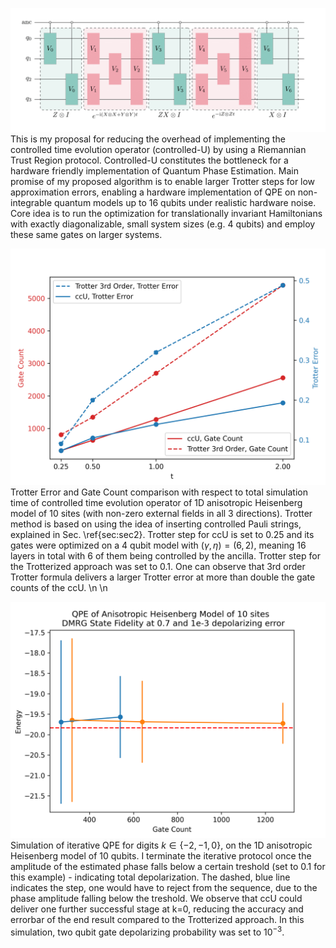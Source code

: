 ![Riemannian Circuit Optimization for Controlled Time Evolution Operator](https://github.com/erenaykrcn/ccU/blob/main/examples/heisenberg1d/figs/ccU_tikz-1.png)
This is my proposal for reducing the overhead of implementing the controlled time evolution operator (controlled-U) by using a Riemannian Trust Region protocol. Controlled-U constitutes the bottleneck for a hardware friendly implementation of Quantum Phase Estimation. Main promise of my proposed algorithm is to enable larger Trotter steps for low approximation errors, enabling a hardware implementation of QPE on non-integrable quantum models up to 16 qubits under realistic hardware noise. Core idea is to run the optimization for translationally invariant Hamiltonians with exactly diagonalizable, small system sizes (e.g. 4 qubits) and employ these same gates on larger systems.

![](https://github.com/erenaykrcn/ccU/blob/main/examples/heisenberg1d/figs/heisenberg1d_111_trotter_and_cxs.png)
Trotter Error and Gate Count comparison with respect to total simulation time of controlled time evolution operator of 1D anisotropic Heisenberg model of 10 sites (with non-zero external fields in all 3 directions). Trotter method is based on using the idea of inserting controlled Pauli strings, explained in Sec. \ref{sec:sec2}. Trotter step for ccU is set to 0.25 and its gates were optimized on a 4 qubit model with $(\gamma, \eta) = (6, 2)$, meaning 16 layers in total with 6 of them being controlled by the ancilla. Trotter step for the Trotterized approach was set to 0.1. One can observe that 3rd order Trotter formula delivers a larger Trotter error at more than double the gate counts of the ccU. \n \n



![](https://github.com/erenaykrcn/ccU/blob/main/examples/heisenberg1d/figs/heisenberg1d_111_qpe.png)
Simulation of iterative QPE for digits $k \in \{-2, -1, 0\}$, on the 1D anisotropic Heisenberg model of 10 qubits. I terminate the iterative protocol once the amplitude of the estimated phase falls below a certain treshold (set to 0.1 for this example) - indicating total depolarization. The dashed, blue line indicates the step, one would have to reject from the sequence, due to the phase amplitude falling below the treshold. We observe that ccU could deliver one further successful stage at k=0, reducing the accuracy and errorbar of the end result compared to the Trotterized approach. In this simulation, two qubit gate depolarizing probability was set to $10^{-3}$.